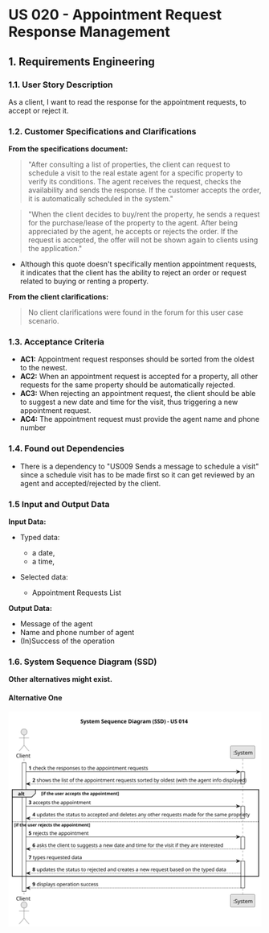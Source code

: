 # US 020 - Appointment Request Response Management 

## 1. Requirements Engineering


### 1.1. User Story Description


As a client, I want to read the response for the appointment requests, to accept or reject it.



### 1.2. Customer Specifications and Clarifications 


**From the specifications document:**

>	"After consulting a list of properties, the client can request to schedule a visit to the real estate agent for a specific property to verify its conditions. 
    The agent receives the request, checks the availability and sends the response. If the customer accepts the order, it is automatically scheduled in the system." 


>	"When the client decides to buy/rent the property, he sends a request for the purchase/lease of the property to the agent. After being appreciated by the agent, he accepts or rejects the order. 
    If the request is accepted, the offer will not be shown again to clients using the application."

* Although this quote doesn't specifically mention appointment requests, it indicates that the client has the ability to reject an order or request related to buying or renting a property.

**From the client clarifications:**

> No client clarifications were found in the forum for this user case scenario.


### 1.3. Acceptance Criteria


* **AC1:** Appointment request responses should be sorted from the oldest to the newest.
* **AC2:** When an appointment request is accepted for a property, all other requests for the same property should be automatically rejected.
* **AC3:** When rejecting an appointment request, the client should be able to suggest a new date and time for the visit, thus triggering a new appointment request.
* **AC4:** The appointment request must provide the agent name and phone number

### 1.4. Found out Dependencies


* There is a dependency to "US009 Sends a message to schedule a visit" since a schedule visit has to be made first so it can get reviewed by an agent and accepted/rejected by the client.


### 1.5 Input and Output Data


**Input Data:**

* Typed data:
	* a date, 
	* a time, 
	
* Selected data:
	* Appointment Requests List


**Output Data:**

* Message of the agent
* Name and phone number of agent
* (In)Success of the operation

### 1.6. System Sequence Diagram (SSD)

**Other alternatives might exist.**

#### Alternative One

![System Sequence Diagram](svg/SSD_US014.svg)
